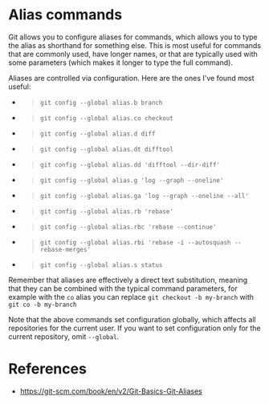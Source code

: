 # Alias commands

Git allows you to configure aliases for commands, which allows you to type the alias as shorthand for something else. This is most useful for commands that are commonly used, have longer names, or that are typically used with some parameters (which makes it longer to type the full command).

Aliases are controlled via configuration. Here are the ones I've found most useful:

- > `git config --global alias.b branch`
- > `git config --global alias.co checkout`
- > `git config --global alias.d diff`
- > `git config --global alias.dt difftool`
- > `git config --global alias.dd 'difftool --dir-diff'`
- > `git config --global alias.g 'log --graph --oneline'`
- > `git config --global alias.ga 'log --graph --oneline --all'`
- > `git config --global alias.rb 'rebase'`
- > `git config --global alias.rbc 'rebase --continue'`
- > `git config --global alias.rbi 'rebase -i --autosquash --rebase-merges'`
- > `git config --global alias.s status`

Remember that aliases are effectively a direct text substitution, meaning that they can be combined with the typical command parameters, for example with the `co` alias you can replace `git checkout -b my-branch` with `git co -b my-branch`

Note that the above commands set configuration globally, which affects all repositories for the current user. If you want to set configuration only for the current repository, omit `--global`.

# References
- https://git-scm.com/book/en/v2/Git-Basics-Git-Aliases

